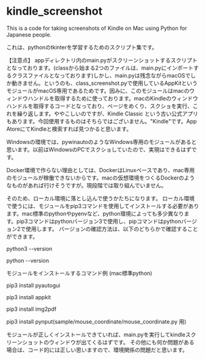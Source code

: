 # kindle_screenshot

This is a code for taking screenshots of Kindle on Mac using Python for Japanese people.

これは、pythonのtkinterを学習するためのスクリプト集です。

【注意点】
appディレクトリ内のmain.pyがスクリーンショットするスクリプトとなっております。(classから始まる2つのファイルは、main.pyにインポートするクラスファイルとなっております)しかし、main.pyは残念ながらmacOSでしか動きません。というのも、class_screenshot.pyで使用しているAppKitというモジュールがmacOS専用であるためです。因みに、このモジュールはmacのウィンドウハンドルを取得するために使っております。macのKindleのウィンドウハンドルを取得するコードとなっており、ページをめくり、スクショを実行、これを繰り返します。ややこしいのですが、Kindle Classic という古い公式アプリもあります。今回使用するものはそちらではございません。"Kindle"です。App AtoreにてKindleと検索すれば見つかると思います。

Windowsの環境では、pywinautoのようなWindows専用のモジュールがあると思います。以前はWindowsのPCでスクショしていたので、実現はできるはずです。

Docker環境で作らない理由としては、DockerはLinuxベースであり、mac専用のモジュールが稼働できないからです。macの仮想環境をつくるDockerのようなものがあれば行けそうですが。現段階では取り組んでいません。

そのため、ローカル環境に落とし込んで使うかたちになります。
ローカル環境で使うには、モジュールをpip3コマンドを使用してインストールする必要があります。mac標準のpythonやpyenvなど、python環境によっても多少異なります。pip3コマンドはpythonバージョン3で使用し、pipコマンドはpythonバージョン2で使用します。
バージョンの確認方法は、以下のどちらかで確認することができます。

python3 --version 

python --version 

モジュールをインストールするコマンド例 (mac標準python)

pip3 install pyautogui

pip3 install appkit

pip3 install img2pdf

pip3 install pynput(sample/mouse_coordinate/mouse_coordinate.py 用)

モジュールが正しくインストールできていれば、main.pyを実行してkindleスクリーンショットのウィンドウが出てくるはずです。
その他にも何か問題がある場合は、コード的には正しい思いますので、環境関係の問題だと思います。
